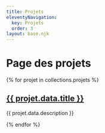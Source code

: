 ```yaml
---
title: Projets
eleventyNavigation:
  key: Projets
  order: 3
layout: base.njk
---
```


# Page des projets

{% for projet in collections.projets %}

  <article>
    <a href="{{projet.url}}"><h2>{{ projet.data.title }}</h2></a>
    <p>{{ projet.data.description  }}</p>
  </article>
{% endfor %}
